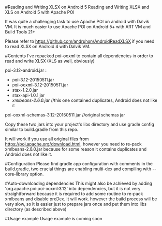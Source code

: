 #Reading and Writing XLSX on Android 5
Reading and Writing XLSX and XLS on Android 5 with Apache POI

It was quite a challenging task to use Apache POI on android with Dalvik VM. It is much easier to use Apache POI on Android 5+ with ART VM and Build Tools 21+

Please refer to https://github.com/andruhon/AndroidReadXLSX if you need to read XLSX on Android 4 with Dalvik VM.

#Contents
I've repacked poi-ooxml to contain all dependencies in order to read and write XLSX (XLS as well, obviously)

poi-3.12-android.jar :  
* poi-3.12-20150511.jar  
* poi-ooxml-3.12-20150511.jar  
* stax-1.2.0.jar  
* stax-api-1.0.1.jar  
* *xmlbeans-2.6.0.jar* //this one contained duplicates, Android does not like it

poi-ooxml-schemas-3.12-20150511.jar //original schemas jar

Copy these two jars into your project's libs directory and use gradle config similar to build.gradle from this repo.

It will work if you use all original files from https://poi.apache.org/download.html, however you need to re-pack xmlbeans-2.6.0.jar because for some reason it contains duplicates and Android does not like it.

#Configuration
Please find gradle app configuration with comments in the build.gradle, two crucial things are enabling multi-dex and compiling with --core-library option.

#Auto-downloading dependencies
This might also be achieved by adding 'org.apache.poi:poi-ooxml:3.12' into dependencies, but it is not very straightforward because it is required to add some routine to re-pack xmlbeans and disable preDex. It will work. however the build process will be very slow, so it is easier just to prepare jars once and put them into libs directory (as described above)

#Usage example
Usage example is coming soon
